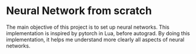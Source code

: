 # Neural Network from scratch

The main objective of this project is to set up neural networks. This implementation is inspired by pytorch in Lua, before autograd.
By doing this implementation, it helps me understand more clearly all aspects of neural networks.
